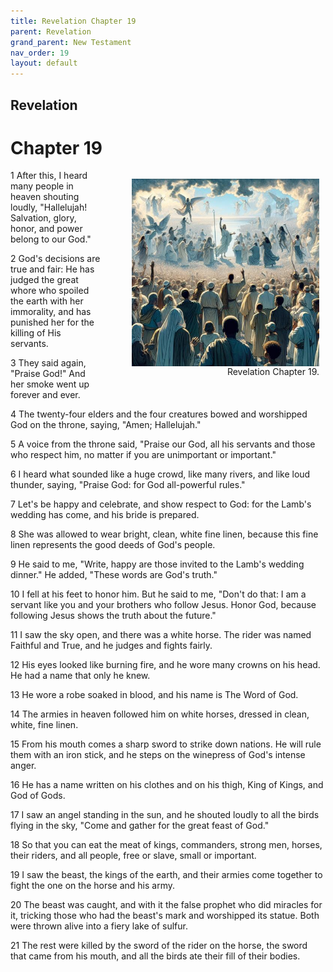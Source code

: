 ```yaml
---
title: Revelation Chapter 19
parent: Revelation
grand_parent: New Testament
nav_order: 19
layout: default
---
```


## Revelation

# Chapter 19

<figure style="float: right; margin-right: 10px;">
    <img src="/assets/Image/Revelation/500/19.jpg" alt="Revelation Chapter 19" style="width: 300px; height: 300px; float: right;padding-left: 10px;"/>
    <figcaption style="clear: both;text-align: right;">Revelation Chapter 19.</figcaption>
</figure>
1 After this, I heard many people in heaven shouting loudly, "Hallelujah! Salvation, glory, honor, and power belong to our God."

2 God's decisions are true and fair: He has judged the great whore who spoiled the earth with her immorality, and has punished her for the killing of His servants.

3 They said again, "Praise God!" And her smoke went up forever and ever.

4 The twenty-four elders and the four creatures bowed and worshipped God on the throne, saying, "Amen; Hallelujah."

5 A voice from the throne said, "Praise our God, all his servants and those who respect him, no matter if you are unimportant or important."

6 I heard what sounded like a huge crowd, like many rivers, and like loud thunder, saying, "Praise God: for God all-powerful rules."

7 Let's be happy and celebrate, and show respect to God: for the Lamb's wedding has come, and his bride is prepared.

8 She was allowed to wear bright, clean, white fine linen, because this fine linen represents the good deeds of God's people.

9 He said to me, "Write, happy are those invited to the Lamb's wedding dinner." He added, "These words are God's truth."

10 I fell at his feet to honor him. But he said to me, "Don't do that: I am a servant like you and your brothers who follow Jesus. Honor God, because following Jesus shows the truth about the future."

11 I saw the sky open, and there was a white horse. The rider was named Faithful and True, and he judges and fights fairly.

12 His eyes looked like burning fire, and he wore many crowns on his head. He had a name that only he knew.

13 He wore a robe soaked in blood, and his name is The Word of God.

14 The armies in heaven followed him on white horses, dressed in clean, white, fine linen.

15 From his mouth comes a sharp sword to strike down nations. He will rule them with an iron stick, and he steps on the winepress of God's intense anger.

16 He has a name written on his clothes and on his thigh, King of Kings, and God of Gods.

17 I saw an angel standing in the sun, and he shouted loudly to all the birds flying in the sky, "Come and gather for the great feast of God."

18 So that you can eat the meat of kings, commanders, strong men, horses, their riders, and all people, free or slave, small or important.

19 I saw the beast, the kings of the earth, and their armies come together to fight the one on the horse and his army.

20 The beast was caught, and with it the false prophet who did miracles for it, tricking those who had the beast's mark and worshipped its statue. Both were thrown alive into a fiery lake of sulfur.

21 The rest were killed by the sword of the rider on the horse, the sword that came from his mouth, and all the birds ate their fill of their bodies.


